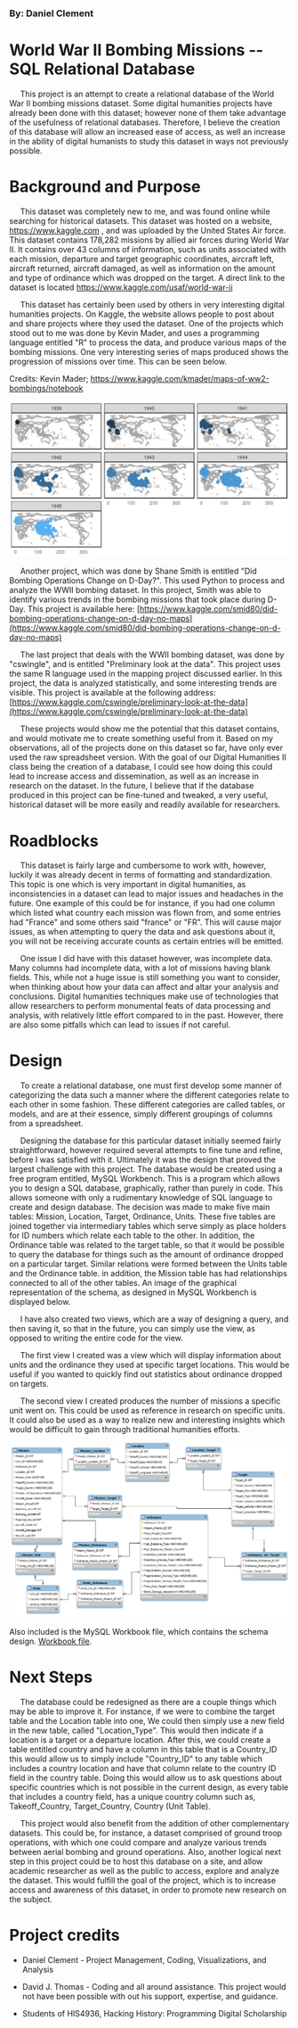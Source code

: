 ### By: Daniel Clement



# World War II Bombing Missions -- SQL Relational Database

&nbsp;&nbsp;&nbsp;&nbsp;&nbsp;This project is an attempt to create a relational database of the World War II bombing missions dataset. Some digital humanities projects have already been done with this dataset; however none of them take advantage of the usefulness
of relational databases. Therefore, I believe the creation of this database will allow an increased ease of access, 
as well an increase in the ability of digital humanists to study this dataset in ways not previously possible.
    
# Background and Purpose

&nbsp;&nbsp;&nbsp;&nbsp;&nbsp;This dataset was completely new to me, and was found online while searching for historical datasets. 
This dataset was hosted on a website, https://www.kaggle.com , and was uploaded by the United States Air force. 
This dataset contains 178,282 missions by allied air forces during World War II. It contains over 43 columns 
of information, such as units associated with each mission, departure and target geographic coordinates, 
aircraft left, aircraft returned, aircraft damaged, as well as information on the amount and type of
ordinance which was dropped on the target. A direct link to the dataset is located https://www.kaggle.com/usaf/world-war-ii

&nbsp;&nbsp;&nbsp;&nbsp;&nbsp;This dataset has certainly been used by others in very interesting digital humanities projects. On Kaggle, the website allows people to post about and share projects where they used the dataset. One of the projects which 
stood out to me was done by Kevin Mader, and uses a programming language entitled "R" to process the data, and 
produce various maps of the bombing missions. One very interesting series of maps produced shows the progression 
of missions over time. This can be seen below.

Credits: Kevin Mader; https://www.kaggle.com/kmader/maps-of-ww2-bombings/notebook

![Bombing Map](https://github.com/dclement1/WWII_Bombing_Missions_DB/blob/master/Images/Kevin_Mader_WWII_Bombing_Maps.JPG?raw=true)

&nbsp;&nbsp;&nbsp;&nbsp;&nbsp;Another project, which was done by Shane Smith is entitled "Did Bombing Operations Change on D-Day?". This used Python to process and analyze the WWII bombing dataset. In this project, Smith was able to identify various trends
in the bombing missions that took place during D-Day. This project is available here: 
[https://www.kaggle.com/smid80/did-bombing-operations-change-on-d-day-no-maps](https://www.kaggle.com/smid80/did-bombing-operations-change-on-d-day-no-maps)

&nbsp;&nbsp;&nbsp;&nbsp;&nbsp;The last project that deals with the WWII bombing dataset, was done by "cswingle", and is entitled "Preliminary look at the data". This project uses the same R language used in the mapping project discussed earlier. In this project, 
the data is analyzed statistically, and some interesting trends are visible. This project is available at the following 
address: [https://www.kaggle.com/cswingle/preliminary-look-at-the-data](https://www.kaggle.com/cswingle/preliminary-look-at-the-data)

&nbsp;&nbsp;&nbsp;&nbsp;&nbsp;These projects would show me the potential that this dataset contains, and would motivate me to create something useful  from it. Based on my observations, all of the projects done on this dataset so far, have only ever used the raw  spreadsheet version. With the goal of our Digital Humanities II class being the creation of a database, I could see 
how doing this could lead to increase access and dissemination, as well as an increase in research on the dataset. In 
the future, I believe that if the database produced in this project can be fine-tuned and tweaked, a very useful, 
historical dataset will be more easily and readily available for researchers.

# Roadblocks
   
&nbsp;&nbsp;&nbsp;&nbsp;&nbsp;This dataset is fairly large and cumbersome to work with, however, luckily it was already decent in terms of formatting and standardization. This topic is one which is very important in digital humanities, as inconsistencies in a dataset can lead to major issues and headaches in the future. One example of this could be for instance, if you had one column which listed what country each mission was flown from, and some entries had "France" and some others said "france" or "FR". This will cause major issues, as when attempting to query the data and ask questions about it, you will not be receiving accurate counts as certain entries will be emitted.
    
&nbsp;&nbsp;&nbsp;&nbsp;&nbsp;One issue I did have with this dataset however, was incomplete data. Many columns had incomplete data, with a lot of missions having blank fields. This, while not a huge issue is still something you want to consider, when thinking about how your data can affect and altar your analysis and conclusions. Digital humanities techniques make use of technologies that allow researchers to perform monumental feats of data processing and analysis, with relatively little effort compared to in the past. However, there are also some pitfalls which can lead to issues if not careful.

# Design
    
&nbsp;&nbsp;&nbsp;&nbsp;&nbsp;To create a relational database, one must first develop some manner of categorizing the data such a manner where the different categories relate to each other in some fashion. These different categories are called tables, or models, and are at their essence, simply different groupings of columns from a spreadsheet.
    
&nbsp;&nbsp;&nbsp;&nbsp;&nbsp;Designing the database for this particular dataset initially seemed fairly straightforward, however required several attempts to fine tune and refine, before I was satisfied with it. Ultimately it was the design that proved the largest challenge with this project. The database would be created using a free program entitled, MySQL Workbench. This is a program which allows you to design a SQL database, graphically, rather than purely in code. This allows someone with only a rudimentary knowledge of SQL language to create and design database. The decision was made to make five main tables: Mission, Location, Target, Ordinance, Units. These five tables are joined together via intermediary tables which serve simply as place holders for ID numbers which relate each table to the other. In addition, the Ordinance table was related to the target table, so that it would be possible to query the database for things such as the amount of ordinance dropped on a particular target. Similar relations were formed between the Units table and the Ordinance table. in addition, the Mission table has had relationships connected to all of the other tables. An image of the graphical representation of the schema, as designed in MySQL Workbench is displayed below.
    
&nbsp;&nbsp;&nbsp;&nbsp;&nbsp;I have also created two views, which are a way of designing a query, and then saving it, so that in the future, you can simply use the view, as opposed to writing the entire code for the view.

&nbsp;&nbsp;&nbsp;&nbsp;&nbsp;The first view I created was a view which will display information about units and the ordinance they used at specific target locations. This would be useful if you wanted to quickly find out statistics about ordinance dropped on targets.

&nbsp;&nbsp;&nbsp;&nbsp;&nbsp;The second view I created produces the number of missions a specific unit went on. This could be used as reference in research on specific units. It could also be used as a way to realize new and interesting insights which would be difficult to gain through traditional humanities efforts.
    
![Final Version of Schema](https://github.com/dclement1/WWII_Bombing_Missions_DB/blob/master/Images/Scheema_Design3.png?raw=true)
    
    
Also included is the MySQL Workbook file, which contains the schema design.
[Workbook file](https://github.com/dclement1/WWII_Bombing_Missions_DB/blob/master/Files/WWII_Bombing_DB_Final.mwb?raw=true).

# Next Steps
    
&nbsp;&nbsp;&nbsp;&nbsp;&nbsp;The database could be redesigned as there are a couple things which may be able to improve it. For instance, if we were to combine the target table and the Location table into one, We could then simply use a new field in the new table, called "Location_Type". This would then indicate if a location is a target or a departure location. After this, we could create a table entitled country and have a column in this table that is a Country_ID this would allow us to simply include "Country_ID" to any table which includes a country location and have that column relate to the country ID field in the country table. Doing this would allow us to ask questions about specific countries which is not possible in the current design, as every table that includes a country field, has a unique country column such as, Takeoff_Country, Target_Country, Country (Unit Table).
    
&nbsp;&nbsp;&nbsp;&nbsp;&nbsp;This project would also benefit from the addition of other complementary datasets. This could be, for instance, a dataset comprised of ground troop operations, with which one could compare and analyze various trends between aerial bombing and ground operations. Also, another logical next step in this project could be to host this database on a site, and allow academic researcher as well as the public to access, explore and analyze the dataset. This would fulfill the goal of the project, which is to increase access and awareness of this dataset, in order to promote new research on the subject.

# Project credits
    
* Daniel Clement - Project Management, Coding, Visualizations, and Analysis
    
* David J. Thomas - Coding and all around assistance.
                    This project would not have been possible with out his support,
                    expertise, and guidance. 
    
* Students of HIS4936, Hacking History: Programming Digital Scholarship

    
